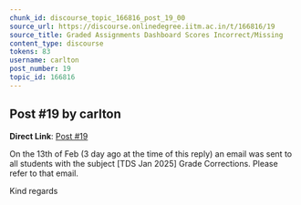 ```yaml
---
chunk_id: discourse_topic_166816_post_19_00
source_url: https://discourse.onlinedegree.iitm.ac.in/t/166816/19
source_title: Graded Assignments Dashboard Scores Incorrect/Missing
content_type: discourse
tokens: 83
username: carlton
post_number: 19
topic_id: 166816
---
```


## Post #19 by carlton

**Direct Link**: [Post #19](https://discourse.onlinedegree.iitm.ac.in/t/166816/19)

On the 13th of Feb (3 day ago at the time of this reply) an email was sent to all students with the subject [TDS Jan 2025] Grade Corrections. Please refer to that email.

Kind regards
